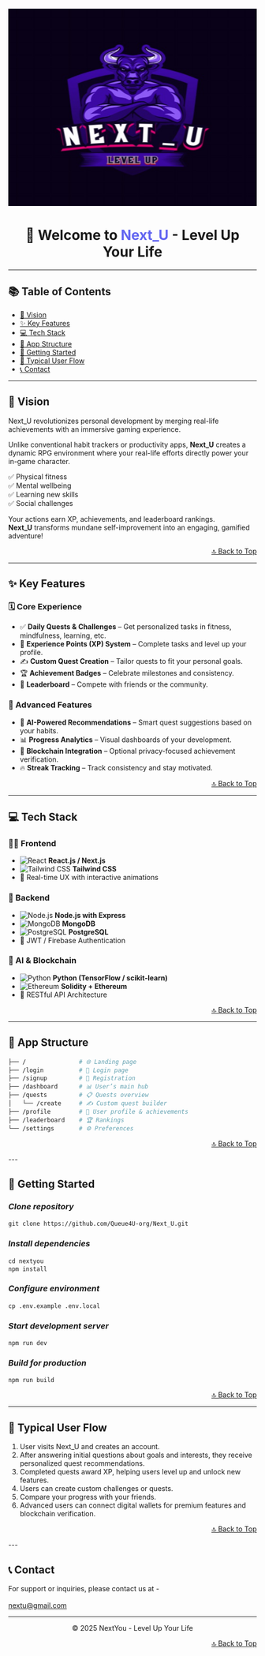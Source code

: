 <p align="center">
  <img src="./src/assets/Logo.png" alt="NextYou Logo" width="700" height="400"/>
</p>

<h1 align="center">🚀 Welcome to <span style="color:#6366F1">Next_U</span> - Level Up Your Life</h1>

---

## 📚 Table of Contents

- [🌟 Vision](#-vision)
- [✨ Key Features](#-key-features)
- [💻 Tech Stack](#-tech-stack)
- [📱 App Structure](#-app-structure)
- [🚦 Getting Started](#-getting-started)
- [🔄 Typical User Flow](#-typical-user-flow)
- [📞 Contact](#-contact)

---

## 🌟 Vision

Next_U revolutionizes personal development by merging real-life achievements with an immersive gaming experience.

Unlike conventional habit trackers or productivity apps, **Next_U** creates a dynamic RPG environment where your real-life efforts directly power your in-game character.

✅ Physical fitness  
✅ Mental wellbeing  
✅ Learning new skills  
✅ Social challenges

Your actions earn XP, achievements, and leaderboard rankings.  
**Next_U** transforms mundane self-improvement into an engaging, gamified adventure!

<p align="right"><a href="#-table-of-contents">🔝 Back to Top</a></p>

---

## ✨ Key Features

### 🗓️ Core Experience
- ✅ **Daily Quests & Challenges** – Get personalized tasks in fitness, mindfulness, learning, etc.
- 🌟 **Experience Points (XP) System** – Complete tasks and level up your profile.
- ✍️ **Custom Quest Creation** – Tailor quests to fit your personal goals.
- 🏆 **Achievement Badges** – Celebrate milestones and consistency.
- 🥇 **Leaderboard** – Compete with friends or the community.

### 🤖 Advanced Features
- 🤯 **AI-Powered Recommendations** – Smart quest suggestions based on your habits.
- 📊 **Progress Analytics** – Visual dashboards of your development.
- 🔐 **Blockchain Integration** – Optional privacy-focused achievement verification.
- 🔥 **Streak Tracking** – Track consistency and stay motivated.

<p align="right"><a href="#-table-of-contents">🔝 Back to Top</a></p>

---

## 💻 Tech Stack

### 🧑‍💻 Frontend
- ![React](https://img.shields.io/badge/React-61DAFB?style=flat&logo=react&logoColor=black) **React.js / Next.js**  
- ![Tailwind CSS](https://img.shields.io/badge/Tailwind_CSS-38B2AC?style=flat&logo=tailwind-css&logoColor=white) **Tailwind CSS**  
- 💫 Real-time UX with interactive animations

### 🔧 Backend
- ![Node.js](https://img.shields.io/badge/Node.js-339933?style=flat&logo=node.js&logoColor=white) **Node.js with Express**  
- ![MongoDB](https://img.shields.io/badge/MongoDB-47A248?style=flat&logo=mongodb&logoColor=white) **MongoDB**  
- ![PostgreSQL](https://img.shields.io/badge/PostgreSQL-316192?style=flat&logo=postgresql&logoColor=white) **PostgreSQL**  
- 🔐 JWT / Firebase Authentication

### 🧠 AI & Blockchain
- ![Python](https://img.shields.io/badge/Python-FFD43B?style=flat&logo=python&logoColor=blue) **Python (TensorFlow / scikit-learn)**  
- ![Ethereum](https://img.shields.io/badge/Ethereum-3C3C3D?style=flat&logo=ethereum&logoColor=white) **Solidity + Ethereum**  
- 📡 RESTful API Architecture

<p align="right"><a href="#-table-of-contents">🔝 Back to Top</a></p>

---


## 📱 App Structure

```bash
├── /               # 🌐 Landing page
├── /login          # 🔐 Login page
├── /signup         # 📝 Registration
├── /dashboard      # 📊 User’s main hub
├── /quests         # 📋 Quests overview
│   └── /create     # ✍️ Custom quest builder
├── /profile        # 🧑 User profile & achievements
├── /leaderboard    # 🏆 Rankings
└── /settings       # ⚙️ Preferences
```
<p align="right"><a href="#-table-of-contents">🔝 Back to Top</a></p>
---

## 🚦 Getting Started

### ***Clone repository*** <br>
```
git clone https://github.com/Queue4U-org/Next_U.git
```

### ***Install dependencies*** <br>
```
cd nextyou
npm install
```

### ***Configure environment*** <br>
```
cp .env.example .env.local
``` 

### ***Start development server*** <br>
```
npm run dev
```

### ***Build for production*** <br>
```
npm run build
```
<p align="right"><a href="#-table-of-contents">🔝 Back to Top</a></p>

---

## 🔄 Typical User Flow

1. User visits Next_U and creates an account.
2. After answering initial questions about goals and interests, they receive personalized quest recommendations.
3. Completed quests award XP, helping users level up and unlock new features.
4. Users can create custom challenges or quests.
5. Compare your progress with your friends.
6. Advanced users can connect digital wallets for premium features and blockchain verification.
   
<p align="right"><a href="#-table-of-contents">🔝 Back to Top</a></p>
---

## 📞 Contact
For support or inquiries, please contact us at - <br/></br>
nextu@gmail.com

<hr style="border-top: 0px solid #9CA3AF; width: 100%;" />
<p align="center">© 2025 NextYou - Level Up Your Life</p>

<p align="right"><a href="#-table-of-contents">🔝 Back to Top</a></p>



